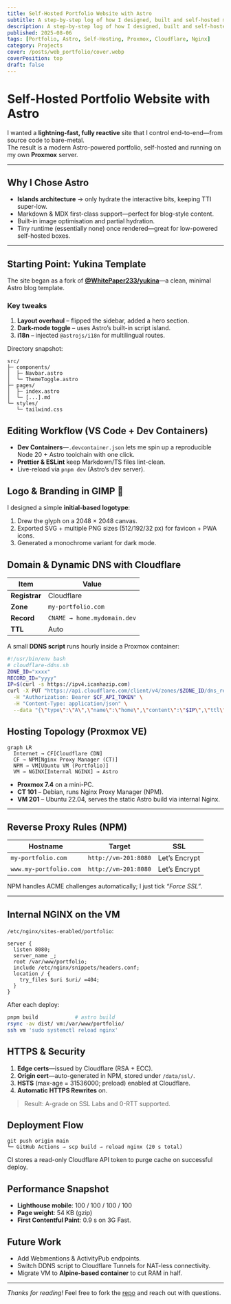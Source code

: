 ```yaml
---
title: Self-Hosted Portfolio Website with Astro
subtitle: A step-by-step log of how I designed, built and self-hosted my personal portfolio—covering everything.
description: A step-by-step log of how I designed, built and self-hosted my personal portfolio—covering everything from choosing Astro and the Yukina template to domain, dynamic DNS, Proxmox virtualisation, Nginx Proxy Manager and automated HTTPS.
published: 2025-08-06
tags: [Portfolio, Astro, Self-Hosting, Proxmox, Cloudflare, Nginx]
category: Projects
cover: /posts/web_portfolio/cover.webp
coverPosition: top
draft: false
---
```


# Self-Hosted Portfolio Website with Astro
I wanted a **lightning-fast, fully reactive** site that I control end-to-end—from source code to bare-metal.  
The result is a modern Astro-powered portfolio, self-hosted and running on my own **Proxmox** server.

---

## Why I Chose Astro
- **Islands architecture** → only hydrate the interactive bits, keeping TTI super-low.  
- Markdown & MDX first-class support—perfect for blog-style content.  
- Built-in image optimisation and partial hydration.  
- Tiny runtime (essentially none) once rendered—great for low-powered self-hosted boxes.  

---

## Starting Point: Yukina Template
The site began as a fork of **[@WhitePaper233/yukina](https://github.com/WhitePaper233/yukina)**—a clean, minimal Astro blog template.

### Key tweaks
1. **Layout overhaul** – flipped the sidebar, added a hero section.  
2. **Dark-mode toggle** – uses Astro’s built-in script island.  
3. **i18n** – injected `@astrojs/i18n` for multilingual routes.

Directory snapshot:
```text
src/
├─ components/
│  ├─ Navbar.astro
│  └─ ThemeToggle.astro
├─ pages/
│  ├─ index.astro
│  └─ [...].md
└─ styles/
   └─ tailwind.css
````

## Editing Workflow (VS Code + Dev Containers)

* **Dev Containers**—`.devcontainer.json` lets me spin up a reproducible Node 20 + Astro toolchain with one click.
* **Prettier & ESLint** keep Markdown/TS files lint-clean.
* Live-reload via `pnpm dev` (Astro’s dev server).

## Logo & Branding in GIMP 🎨

I designed a simple **initial-based logotype**:

1. Drew the glyph on a 2048 × 2048 canvas.
2. Exported SVG + multiple PNG sizes (512/192/32 px) for favicon + PWA icons.
3. Generated a monochrome variant for dark mode.

## Domain & Dynamic DNS with Cloudflare

| Item          | Value                       |
| ------------- | --------------------------- |
| **Registrar** | Cloudflare                  |
| **Zone**      | `my-portfolio.com`          |
| **Record**    | `CNAME → home.mydomain.dev` |
| **TTL**       | Auto                        |

A small **DDNS script** runs hourly inside a Proxmox container:

```bash
#!/usr/bin/env bash
# cloudflare-ddns.sh
ZONE_ID="xxxx"
RECORD_ID="yyyy"
IP=$(curl -s https://ipv4.icanhazip.com)
curl -X PUT "https://api.cloudflare.com/client/v4/zones/$ZONE_ID/dns_records/$RECORD_ID" \
  -H "Authorization: Bearer $CF_API_TOKEN" \
  -H "Content-Type: application/json" \
  --data "{\"type\":\"A\",\"name\":\"home\",\"content\":\"$IP\",\"ttl\":120,\"proxied\":true}"
```

## Hosting Topology (Proxmox VE)

```mermaid
graph LR
  Internet → CF[Cloudflare CDN]
  CF → NPM[Nginx Proxy Manager (CT)]
  NPM → VM[Ubuntu VM (Portfolio)]
  VM → NGINX[Internal NGINX] → Astro
```

* **Proxmox 7.4** on a mini-PC.
* **CT 101** – Debian, runs Nginx Proxy Manager (NPM).
* **VM 201** – Ubuntu 22.04, serves the static Astro build via internal Nginx.

---

## Reverse Proxy Rules (NPM)

| Hostname               | Target               | SSL           |
| ---------------------- | -------------------- | ------------- |
| `my-portfolio.com`     | `http://vm-201:8080` | Let’s Encrypt |
| `www.my-portfolio.com` | `http://vm-201:8080` | Let’s Encrypt |

NPM handles ACME challenges automatically; I just tick *“Force SSL”*.

---

## Internal NGINX on the VM

`/etc/nginx/sites-enabled/portfolio`:

```nginx
server {
  listen 8080;
  server_name _;
  root /var/www/portfolio;
  include /etc/nginx/snippets/headers.conf;
  location / {
    try_files $uri $uri/ =404;
  }
}
```

After each deploy:

```bash
pnpm build            # astro build
rsync -av dist/ vm:/var/www/portfolio/
ssh vm 'sudo systemctl reload nginx'
```

## HTTPS & Security

1. **Edge certs**—issued by Cloudflare (RSA + ECC).
2. **Origin cert**—auto-generated in NPM, stored under `/data/ssl/`.
3. **HSTS** (max-age = 31536000; preload) enabled at Cloudflare.
4. **Automatic HTTPS Rewrites** on.

> Result: A-grade on SSL Labs and 0-RTT supported.

## Deployment Flow

```text
git push origin main
└─ GitHub Actions → scp build → reload nginx (20 s total)
```

CI stores a read-only Cloudflare API token to purge cache on successful deploy.

## Performance Snapshot

* **Lighthouse mobile**: 100 / 100 / 100 / 100
* **Page weight**: 54 KB (gzip)
* **First Contentful Paint**: 0.9 s on 3G Fast.

## Future Work

* Add Webmentions & ActivityPub endpoints.
* Switch DDNS script to Cloudflare Tunnels for NAT-less connectivity.
* Migrate VM to **Alpine-based container** to cut RAM in half.

---

*Thanks for reading!* Feel free to fork the [repo](https://github.com/your-handle/portfolio) and reach out with questions.

